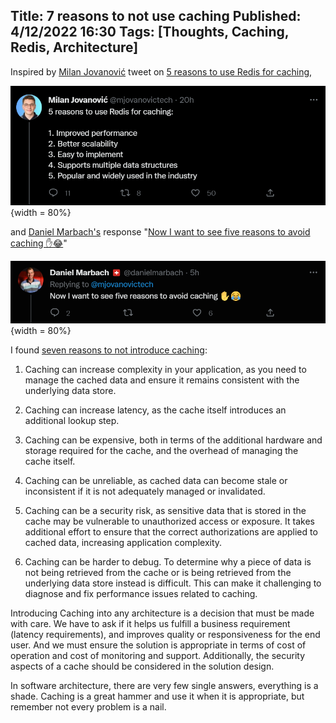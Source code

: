 Title: 7 reasons to not use caching
Published: 4/12/2022 16:30
Tags: [Thoughts, Caching, Redis, Architecture] 
---

Inspired by [Milan Jovanović](https://twitter.com/mjovanovictech) tweet on [5 reasons to use Redis for caching](https://twitter.com/mjovanovictech/status/1599124855542411264), 

![](/posts/images/caching/5reasonsCaching.png){width = 80%}

and [Daniel Marbach's](https://twitter.com/danielmarbach) response "[Now I want to see five reasons to avoid caching ✋😂](https://twitter.com/danielmarbach/status/1599352526888849408)"

![](/posts/images/caching/5reasonsNoCaching.png){width = 80%}

I found [seven reasons to not introduce caching](https://twitter.com/ThrowATwit/status/1599356806874427392): 

1. Caching can increase complexity in your application, as you need to manage the cached data and ensure it remains consistent with the underlying data store.

2. Caching can increase latency, as the cache itself introduces an additional lookup step.

3. Caching can be expensive, both in terms of the additional hardware and storage required for the cache, and the overhead of managing the cache itself.

4. Caching can be unreliable, as cached data can become stale or inconsistent if it is not adequately managed or invalidated.

5. Caching can be a security risk, as sensitive data that is stored in the cache may be vulnerable to unauthorized access or exposure. It takes additional effort to ensure that the correct authorizations are applied to cached data, increasing application complexity.

6. Caching can be harder to debug. To determine why a piece of data is not being retrieved from the cache or is being retrieved from the underlying data store instead is difficult. This can make it challenging to diagnose and fix performance issues related to caching.

Introducing Caching into any architecture is a decision that must be made with care. We have to ask if it helps us fulfill a business requirement (latency requirements), and improves quality or responsiveness for the end user. And we must ensure the solution is appropriate in terms of cost of operation and cost of monitoring and support. Additionally, the security aspects of a cache should be considered in the solution design.

In software architecture, there are very few single answers, everything is a shade. Caching is a great hammer and use it when it is appropriate, but remember not every problem is a nail.